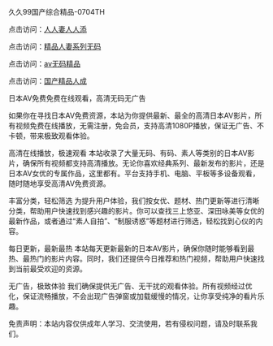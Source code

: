 
久久99国产综合精品-0704TH

点击访问：<a href="https://bsdf-5f5.pages.dev/">人人妻人人添</a>

点击访问：<a href="https://tfda.pages.dev/">精品人妻系列无码</a>

点击访问：<a href="https://gsd-agv.pages.dev/">av无码精品</a>

点击访问：<a href="https://bered.pages.dev/">国产精品人成</a>


日本AV免费免费在线观看，高清无码无广告

如果你在寻找日本AV免费资源，本站为你提供最新、最全的高清日本AV影片，所有视频免费在线播放，无需注册，免会员，支持高清1080P播放，保证无广告、不卡顿，带来极致观看体验。

高清在线播放，极速观看
本站收录了大量无码、有码、素人等类别的日本AV影片，确保所有视频都支持高清播放。无论你喜欢经典系列、最新发布的影片，还是日本AV女优的专属作品，这里都有。平台支持手机、电脑、平板等多设备观看，随时随地享受高清AV免费资源。

丰富分类，轻松筛选
为提升用户体验，我们按女优、题材、热门更新等进行清晰分类，帮助用户快速找到感兴趣的影片。你可以查找三上悠亚、深田咏美等女优的最新作品，或者通过“素人自拍”、“制服诱惑”等题材进行筛选，轻松找到心仪的内容。

每日更新，最新最热
本站每天更新最新的日本AV影片，确保你随时能够看到最热、最热门的影片内容。同时，我们还提供今日推荐和热门视频，帮助用户快速找到当前最受欢迎的资源。

无广告，极致体验
我们确保提供无广告、无干扰的观看体验。所有视频经过优化，保证流畅播放，不会出现广告弹窗或加载缓慢的情况，让你享受纯净的看片乐趣。

免责声明：本站内容仅供成年人学习、交流使用，若有侵权问题，请及时联系我们。







<span style="display:none;">[Canonical link]( https://github.com/dj25258/7434685 ）</span>
